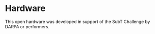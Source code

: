 # Hardware

This open hardware was developed in support of the SubT Challenge by DARPA or performers.
